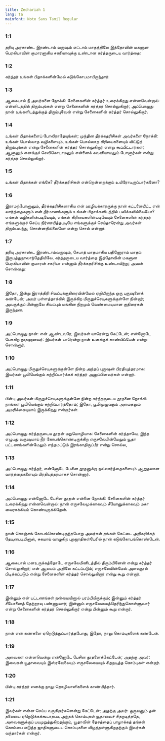 ```yaml
---
title: Zechariah 1
lang: ta
mainfont: Noto Sans Tamil Regular
---
```


###  1:1

தரியு அரசாண்ட இரண்டாம் வருஷம் எட்டாம் மாதத்திலே இத்தோவின் மகனான பெரகியாவின் குமாரனாகிய சகரியாவுக்கு உண்டான கர்த்தருடைய வார்த்தை:

###  1:2

கர்த்தர் உங்கள் பிதாக்களின்மேல் கடுங்கோபமாயிருந்தார்.

###  1:3

ஆகையால் நீ அவர்களை நோக்கி: சேனைகளின் கர்த்தர் உரைக்கிறது என்னவென்றால்: என்னிடத்தில் திரும்புங்கள் என்று சேனைகளின் கர்த்தர் சொல்லுகிறார்; அப்பொழுது நான் உங்களிடத்துக்குத் திரும்புவேன் என்று சேனைகளின் கர்த்தர் சொல்லுகிறார்.

###  1:4

உங்கள் பிதாக்களைப் போலிராதேயுங்கள்; முந்தின தீர்க்கதரிசிகள் அவர்களை நோக்கி: உங்கள் பொல்லாத வழிகளையும், உங்கள் பொல்லாத கிரியைகளையும் விட்டுத் திரும்புங்கள் என்று சேனைகளின் கர்த்தர் சொல்லுகிறார் என்று கூப்பிட்டார்கள்; ஆனாலும் எனக்குச் செவிகொடாமலும் என்னைக் கவனியாமலும் போனார்கள் என்று கர்த்தர் சொல்லுகிறார்.

###  1:5

உங்கள் பிதாக்கள் எங்கே? தீர்க்கதரிசிகள் என்றென்றைக்கும் உயிரோடிருப்பார்களோ?

###  1:6

இராமற்போனாலும், தீர்க்கதரிசிகளாகிய என் ஊழியக்காரருக்கு நான் கட்டளையிட்ட என் வார்த்தைகளும் என் தீர்மானங்களும் உங்கள் பிதாக்களிடத்தில் பலிக்கவில்லையோ? எங்கள் வழிகளின்படியேயும், எங்கள் கிரியைகளின்படியேயும் சேனைகளின் கர்த்தர் எங்களுக்குச் செய்ய நிர்ணயித்தபடியே எங்களுக்குச் செய்தாரென்று அவர்கள் திரும்பவந்து, சொன்னதில்லையோ என்று சொல் என்றார்.

###  1:7

தரியு அரசாண்ட இரண்டாம்வருஷம், சேபாத் மாதமாகிய பதினோராம் மாதம் இருபத்துநாலாந்தேதியிலே, கர்த்தருடைய வார்த்தை இத்தோவின் மகனான பெரகியாவின் குமாரன் சகரியா என்னும் தீர்க்கதரிசிக்கு உண்டாயிற்று; அவன் சொன்னது:

###  1:8

இதோ, இன்று இராத்திரி சிவப்புக்குதிரையின்மேல் ஏறியிருந்த ஒரு புருஷனைக் கண்டேன்; அவர் பள்ளத்தாக்கில் இருக்கிற மிருதுச்செடிகளுக்குள்ளே நின்றார்; அவருக்குப் பின்னாலே சிவப்பும் மங்கின நிறமும் வெண்மையுமான குதிரைகள் இருந்தன.

###  1:9

அப்பொழுது நான்: என் ஆண்டவரே, இவர்கள் யாரென்று கேட்டேன்; என்னோடே பேசுகிற தூதனானவர்: இவர்கள் யாரென்று நான் உனக்குக் காண்பிப்பேன் என்று சொன்னார்.

###  1:10

அப்பொழுது மிருதுச்செடிகளுக்குள்ளே நின்ற அந்தப் புருஷன் பிரதியுத்தரமாக: இவர்கள் பூமியெங்கும் சுற்றிப்பார்க்கக் கர்த்தர் அனுப்பினவர்கள் என்றார்.

###  1:11

பின்பு அவர்கள் மிருதுச்செடிகளுக்குள்ளே நின்ற கர்த்தருடைய தூதனை நோக்கி: நாங்கள் பூமியெங்கும் சுற்றிப்பார்த்தோம்; இதோ, பூமிமுழுவதும் அமைதலும் அமரிக்கையுமாய் இருக்கிறது என்றார்கள்.

###  1:12

அப்பொழுது கர்த்தருடைய தூதன் மறுமொழியாக: சேனைகளின் கர்த்தாவே, இந்த எழுபது வருஷமாய் நீர் கோபங்கொண்டிருக்கிற எருசலேமின்மேலும் யூதா பட்டணங்களின்மேலும் எந்தமட்டும் இரங்காதிருப்பீர் என்று சொல்ல,

###  1:13

அப்பொழுது கர்த்தர், என்னோடே பேசின தூதனுக்கு நல்வார்த்தைகளையும் ஆறுதலான வார்த்தைகளையும் பிரதியுத்தரமாகச் சொன்னார்.

###  1:14

அப்பொழுது என்னோடே பேசின தூதன் என்னை நோக்கி: சேனைகளின் கர்த்தர் உரைக்கிறது என்னவென்றால்: நான் எருசலேமுக்காகவும் சீயோனுக்காகவும் மகா வைராக்கியம் கொண்டிருக்கிறேன்.

###  1:15

நான் கொஞ்சங் கோபங்கொண்டிருந்தபோது அவர்கள் தங்கள் கேட்டை அதிகரிக்கத் தேடினபடியினால், சுகமாய் வாழுகிற புறஜாதிகள்பேரில் நான் கடுங்கோபங்கொண்டேன்.

###  1:16

ஆகையால் மனஉருக்கத்தோடே எருசலேமினிடத்தில் திரும்பினேன் என்று கர்த்தர் சொல்லுகிறார்; என் ஆலயம் அதிலே கட்டப்படும்; எருசலேமின்மேல் அளவுநூல் பிடிக்கப்படும் என்று சேனைகளின் கர்த்தர் சொல்லுகிறார் என்று கூறு என்றார்.

###  1:17

இன்னும் என் பட்டணங்கள் நன்மையினால் பரம்பியிருக்கும்; இன்னும் கர்த்தர் சீயோனைத் தேற்றரவு பண்ணுவார்; இன்னும் எருசலேமைத்தெரிந்துகொள்ளுவார் என்று சேனைகளின் கர்த்தர் சொல்லுகிறார் என்று பின்னும் கூறு என்றார்.

###  1:18

நான் என் கண்களை ஏறெடுத்துப்பார்த்தபோது, இதோ, நாலு கொம்புகளைக் கண்டேன்.

###  1:19

அவைகள் என்னவென்று என்னோடே பேசின தூதனைக்கேட்டேன்; அதற்கு அவர்: இவைகள் யூதாவையும் இஸ்ரவேலையும் எருசலேமையும் சிதறடித்த கொம்புகள் என்றார்.

###  1:20

பின்பு கர்த்தர் எனக்கு நாலு தொழிலாளிகளைக் காண்பித்தார்.

###  1:21

இவர்கள் என்ன செய்ய வருகிறார்களென்று கேட்டேன்; அதற்கு அவர்: ஒருவனும் தன் தலையை ஏறெடுக்கக்கூடாதபடி அந்தக் கொம்புகள் யூதாவைச் சிதறடித்ததே, அவைகளுக்குப் பயமுறுத்துகிறதற்கும், யூதாவின் தேசத்தைப் பாழாக்கத் தங்கள் கொம்பை எடுத்த ஜாதிகளுடைய கொம்புகளை விழத்தள்ளுகிறதற்கும் இவர்கள் வந்தார்கள் என்றார்.

